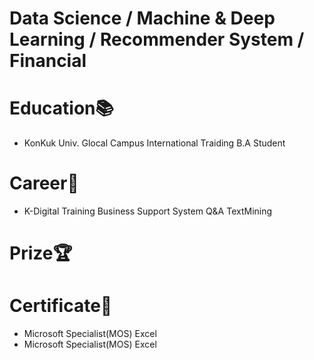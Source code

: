 # Data Science / Machine & Deep Learning / Recommender System / Financial
         
          

# Education📚
- KonKuk Univ. Glocal Campus
International Traiding
B.A Student

# Career💼
- K-Digital Training
Business Support System Q&A TextMining



# Prize🏆



# Certificate📃
- Microsoft Specialist(MOS) Excel
- Microsoft Specialist(MOS) Excel



<!--
**seonwoo-github/seonwoo-github** is a ✨ _special_ ✨ repository because its `README.md` (this file) appears on your GitHub profile.

Here are some ideas to get you started:

- 🔭 I’m currently working on ...
- 🌱 I’m currently learning ...
- 👯 I’m looking to collaborate on ...
- 🤔 I’m looking for help with ...
- 💬 Ask me about ...
- 📫 How to reach me: ...
- 😄 Pronouns: ...
- ⚡ Fun fact: ...
-->
